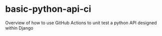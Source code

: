 # basic-python-api-ci
Overview of how to use GitHub Actions to unit test a python API designed within Django
